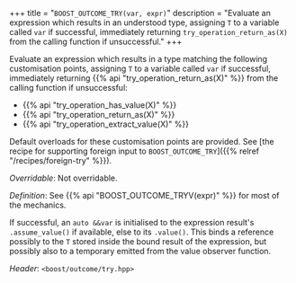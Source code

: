 +++
title = "`BOOST_OUTCOME_TRY(var, expr)`"
description = "Evaluate an expression which results in an understood type, assigning `T` to a variable called `var` if successful, immediately returning `try_operation_return_as(X)` from the calling function if unsuccessful."
+++

Evaluate an expression which results in a type matching the following customisation points, assigning `T` to a variable called `var` if successful, immediately returning {{% api "try_operation_return_as(X)" %}} from the calling function if unsuccessful:

- {{% api "try_operation_has_value(X)" %}}
- {{% api "try_operation_return_as(X)" %}}
- {{% api "try_operation_extract_value(X)" %}}

Default overloads for these customisation points are provided. See [the recipe for supporting foreign input to `BOOST_OUTCOME_TRY`]({{% relref "/recipes/foreign-try" %}}).

*Overridable*: Not overridable.

*Definition*: See {{% api "BOOST_OUTCOME_TRYV(expr)" %}} for most of the mechanics.

If successful, an `auto &&var` is initialised to the expression result's `.assume_value()` if available, else to its `.value()`. This binds a reference possibly to the `T` stored inside the bound result of the expression, but possibly also to a temporary emitted from the value observer function.

*Header*: `<boost/outcome/try.hpp>`

